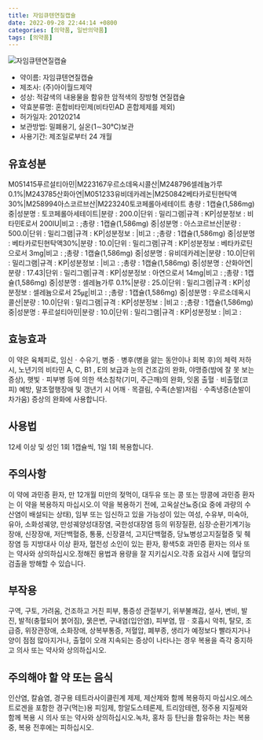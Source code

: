 ```yaml
---
title: 자임큐텐연질캡슐
date: 2022-09-28 22:44:14 +0800
categories: [의약품, 일반의약품]
tags: [의약품]
---
```

![자임큐텐연질캡슐](https://nedrug.mfds.go.kr/pbp/cmn/itemImageDownload/1Md8mOUAc5Q)

- 약이름: 자임큐텐연질캡슐
- 제조사: (주)아이월드제약
- 성상: 적갈색의 내용물을 함유한 암적색의 장방형 연질캡슐
- 약효분류명: 혼합비타민제(비타민AD 혼합제제를 제외)
- 허가일자: 20120214
- 보관방법: 밀폐용기, 실온(1∼30℃)보관
- 사용기간: 제조일로부터 24 개월
## 유효성분
M051415푸르설티아민|M223167우르소데옥시콜산|M248796셀레늄가루 0.1%|M243785산화아연|M051233유비데카레논|M250842베타카로틴현탁액30%|M258994아스코르브산|M223240토코페롤아세테이트
총량 : 1캡슐(1,586mg) 중|성분명 : 토코페롤아세테이트|분량 : 200.0|단위 : 밀리그램|규격 : KP|성분정보 : 비타민E로서 200IU|비고 : ;총량 : 1캡슐(1,586mg) 중|성분명 : 아스코르브산|분량 : 500.0|단위 : 밀리그램|규격 : KP|성분정보 : |비고 : ;총량 : 1캡슐(1,586mg) 중|성분명 : 베타카로틴현탁액30%|분량 : 10.0|단위 : 밀리그램|규격 : KP|성분정보 : 베타카로틴으로서 3mg|비고 : ;총량 : 1캡슐(1,586mg) 중|성분명 : 유비데카레논|분량 : 10.0|단위 : 밀리그램|규격 : KP|성분정보 : |비고 : ;총량 : 1캡슐(1,586mg) 중|성분명 : 산화아연|분량 : 17.43|단위 : 밀리그램|규격 : KP|성분정보 : 아연으로서 14mg|비고 : ;총량 : 1캡슐(1,586mg) 중|성분명 : 셀레늄가루 0.1%|분량 : 25.0|단위 : 밀리그램|규격 : KP|성분정보 : 셀레늄으로서 25㎍|비고 : ;총량 : 1캡슐(1,586mg) 중|성분명 : 우르소데옥시콜산|분량 : 10.0|단위 : 밀리그램|규격 : KP|성분정보 : |비고 : ;총량 : 1캡슐(1,586mg) 중|성분명 : 푸르설티아민|분량 : 10.0|단위 : 밀리그램|규격 : KP|성분정보 : |비고 :
## 효능효과
이 약은 육체피로, 임신ㆍ수유기, 병중ㆍ병후(병을 앓는 동안이나 회복 후)의 체력 저하 시, 노년기의 비타민 A, C, B1 , E의 보급과 눈의 건조감의 완화, 야맹증(밤에 잘 못 보는 증상), 햇빛ㆍ피부병 등에 의한 색소침착(기미, 주근깨)의 완화, 잇몸 출혈ㆍ비출혈(코피) 예방, 말초혈행장애 및 갱년기 시 어깨ㆍ목결림, 수족(손발)저림ㆍ수족냉증(손발이 차가움) 증상의 완화에 사용합니다.
## 사용법
12세 이상 및 성인 1회 1캡슐씩, 1일 1회 복용합니다.
## 주의사항
이 약에 과민증 환자, 만 12개월 미만의 젖먹이, 대두유 또는 콩 또는 땅콩에 과민증 환자는 이 약을 복용하지 마십시오.이 약을 복용하기 전에, 고옥살산뇨증(요 중에 과량의 수산염이 배설되는 상태), 임부 또는 임신하고 있을 가능성이 있는 여성, 수유부, 미숙아, 유아, 소화성궤양, 만성궤양성대장염, 국한성대장염 등의 위장질환, 심장·순환기계기능장애, 신장장애, 저단백혈증, 통풍, 신장결석, 고지단백혈증, 당뇨병성고지질혈증 및 췌장염 등 지방대사 이상 환자, 혈전성 소인이 있는 환자, 황색5호 과민증 환자는 의사 또는 약사와 상의하십시오.정해진 용법과 용량을 잘 지키십시오.각종 요검사 시에 혈당의 검출을 방해할 수 있습니다.
## 부작용
구역, 구토, 가려움, 건조하고 거친 피부, 통증성 관절부기, 위부불쾌감, 설사, 변비, 발진, 발적(충혈되어 붉어짐), 묽은변, 구내염(입안염), 피부염, 땀ㆍ호흡시 악취, 탈모, 조급증, 위장관장애, 소화장애, 상복부통증, 저혈압, 폐부종, 생리가 예정보다 빨라지거나 양이 점점 많아지거나, 출혈이 오래 지속되는 증상이 나타나는 경우 복용을 즉각 중지하고 의사 또는 약사와 상의하십시오.
## 주의해야 할 약 또는 음식
인산염, 칼슘염, 경구용 테트라사이클린계 제제, 제산제와 함께 복용하지 마십시오.에스트로겐을 포함한 경구(먹는)용 피임제, 항알도스테론제, 트리암테렌, 정주용 지질제와 함께 복용 시 의사 또는 약사와 상의하십시오.녹차, 홍차 등 탄닌을 함유하는 차는 복용 중, 복용 전후에는 피하십시오.
